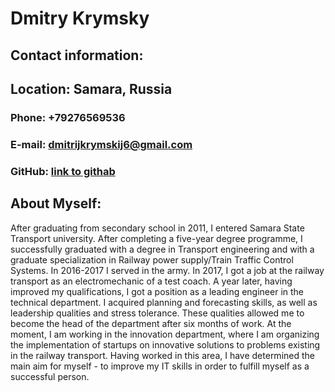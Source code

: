 # Dmitry Krymsky #   
## Contact information: ##
## Location: Samara, Russia ##
### Phone: +79276569536 ###                   
### E-mail: dmitrijkrymskij6@gmail.com ###           
### GitHub: [link to githab](https://github.com/Dmitriy3305) ###
## About Myself: ##
After graduating from secondary school in 2011, I entered Samara State Transport university. After completing a five-year degree programme, I successfully graduated with a degree in Transport engineering and with a  graduate specialization in Railway power supply/Train Traffic Control Systems.
In 2016-2017 I served in the army.
In 2017, I got a job at the railway transport as an electromechanic of a test coach.
A year later, having improved my qualifications, I got a position as a leading engineer in the technical department. I acquired planning and forecasting skills, as well as leadership qualities and  stress tolerance. These qualities allowed me to become the head of the department after six months of work.
At the moment, I am working in  the innovation department, where I am organizing the implementation of startups on innovative solutions to problems existing in the railway transport. Having worked in this area, I have determined the main aim for myself - to improve my IT skills in order to fulfill myself as a successful person.  